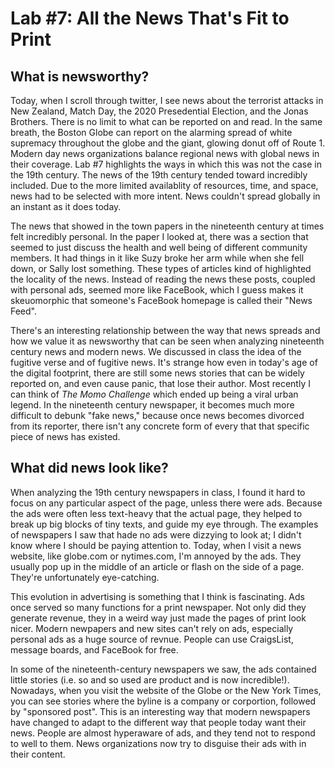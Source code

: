 # Lab #7: All the News That's Fit to Print

## What is newsworthy?

Today, when I scroll through twitter, I see news about the terrorist attacks in New Zealand, Match Day, the 2020 Presedential Election, and the Jonas Brothers. There is no limit to what can be reported on and read. In the same breath, the Boston Globe can report on the alarming spread of white supremacy throughout the globe and the giant, glowing donut off of Route 1. Modern day news organizations balance regional news with global news in their coverage. Lab #7 highlights the ways in which this was not the case in the 19th century. The news of the 19th century tended toward incredibly included. Due to the more limited availablity of resources, time, and space, news had to be selected with more intent. News couldn't spread globally in an instant as it does today.

The news that showed in the town papers in the nineteenth century at times felt incredibly personal. In the paper I looked at, there was a section that seemed to just discuss the health and well being of different community members. It had things in it like Suzy broke her arm while when she fell down, or Sally lost something. These types of articles kind of highlighted the locality of the news. Instead of reading the news these posts, coupled with personal ads, seemed more like FaceBook, which I guess makes it skeuomorphic that someone's FaceBook homepage is called their "News Feed".

There's an interesting relationship between the way that news spreads and how we value it as newsworthy that can be seen when analyzing nineteenth century news and modern news. We discussed in class the idea of the fugitive verse and of fugitive news. It's strange how even in today's age of the digital footprint, there are still some news stories that can be widely reported on, and even cause panic, that lose their author. Most recently I can think of _The Momo Challenge_ which ended up being a viral urban legend. In the nineteenth century newspaper, it becomes much more difficult to debunk "fake news," because once news becomes divorced from its reporter, there isn't any concrete form of every that that specific piece of news has existed. 

## What did news look like?

When analyzing the 19th century newspapers in class, I found it hard to focus on any particular aspect of the page, unless there were ads. Because the ads were often less text-heavy that the actual page, they helped to break up big blocks of tiny texts, and guide my eye through. The examples of newspapers I saw that hade no ads were dizzying to look at; I didn't know where I should be paying attention to. Today, when I visit a news website, like globe.com or nytimes.com, I'm annoyed by the ads. They usually pop up in the middle of an article or flash on the side of a page. They're unfortunately eye-catching. 

This evolution in advertising is something that I think is fascinating. Ads once served so many functions for a print newspaper. Not only did they generate revenue, they in a weird way just made the pages of print look nicer. Modern newpapers and new sites can't rely on ads, especially personal ads as a huge source of revnue. People can use CraigsList, message boards, and FaceBook for free. 

In some of the nineteenth-century newspapers we saw, the ads contained little stories (i.e. so and so used are product and is now incredible!). Nowadays, when you visit the website of the Globe or the New York Times, you can see stories where the byline is a company or corportion, followed by "sponsored post". This is an interesting way that modern newspapers have changed to adapt to the different way that people today want their news. People are almost hyperaware of ads, and they tend not to respond to well to them. News organizations now try to disguise their ads with in their content.

